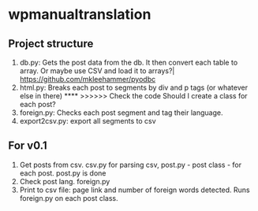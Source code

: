 # wpmanualtranslation

## Project structure
1. db.py: Gets the post data from the db. It then convert each table to array. Or maybe use CSV and load it to arrays?|
https://github.com/mkleehammer/pyodbc
2. html.py: Breaks each post to segments by div and p tags (or whatever else in there) **** >>>>>> Check the code
Should I create a class for each post? 
3. foreign.py: Checks each post segment and tag their language. 
4. export2csv.py: export all segments to csv

## For v0.1
1. Get posts from csv. csv.py for parsing csv, post.py - post class - for each post. post.py is done
2. Check post lang. foreign.py
3. Print to csv file: page link and number of foreign words detected. Runs foreign.py on each post class.